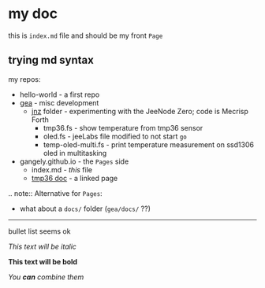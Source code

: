 # my doc

this is `index.md` file and should be my front `Page`

## trying md syntax

my repos:

* hello-world - a first repo
* [gea](https://github.com/gangely/gea) - misc development
  * [jnz](https://github.com/gangely/gea/tree/master/jnz) folder - experimenting with the JeeNode Zero; code is Mecrisp Forth
    * tmp36.fs - show temperature from tmp36 sensor
    * oled.fs - jeeLabs file modified to not start `go`
    * temp-oled-multi.fs - print temperature measurement on ssd1306 oled in multitasking
* gangely.github.io - the `Pages` side
  * index.md - *this* file
  * [tmp36 doc](tmp36.md) - a linked page


.. note:: Alternative for `Pages`:

   - what about a `docs/` folder (`gea/docs/` ??)


***

bullet list seems ok

*This text will be italic*

**This text will be bold**

_You **can** combine them_

